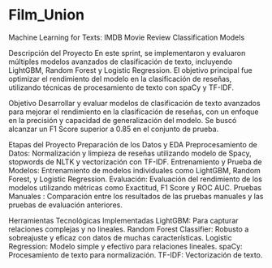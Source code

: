 # Film_Union
Machine Learning for Texts: IMDB Movie Review Classification Models


Descripción del Proyecto
En este sprint, se implementaron y evaluaron múltiples modelos avanzados de clasificación de texto, incluyendo LightGBM, Random Forest y Logistic Regression. El objetivo principal fue optimizar el rendimiento del modelo en la clasificación de reseñas, utilizando técnicas de procesamiento de texto con spaCy y TF-IDF.

Objetivo
Desarrollar y evaluar modelos de clasificación de texto avanzados para mejorar el rendimiento en la clasificación de reseñas, con un enfoque en la precisión y capacidad de generalización del modelo. Se buscó alcanzar un F1 Score superior a 0.85 en el conjunto de prueba.

Etapas del Proyecto
Preparación de los Datos y EDA
Preprocesamiento de Datos: Normalización y limpieza de reseñas utilizando modelo de Spacy, stopwords de NLTK y vectorización con TF-IDF.
Entrenamiento y Prueba de Modelos: Entrenamiento de modelos individuales como LightGBM, Random Forest, y Logistic Regression.
Evaluación: Evaluación del rendimiento de los modelos utilizando métricas como Exactitud, F1 Score y ROC AUC.
Pruebas Manuales : Comparación entre los resultados de las pruebas manuales y las pruebas de evaluación anteriores.

Herramientas Tecnológicas Implementadas
LightGBM: Para capturar relaciones complejas y no lineales.
Random Forest Classifier: Robusto a sobreajuste y eficaz con datos de muchas características.
Logistic Regression: Modelo simple y efectivo para relaciones lineales.
spaCy: Procesamiento de texto para normalización.
TF-IDF: Vectorización de texto.



